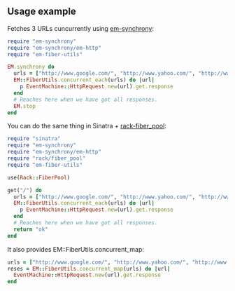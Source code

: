 ## Usage example

Fetches 3 URLs cuncurrently using [em-synchrony](https://github.com/igrigorik/em-synchrony):

```ruby
require "em-synchrony"
require "em-synchrony/em-http"
require "em-fiber-utils"

EM.synchrony do
  urls = ["http://www.google.com/", "http://www.yahoo.com/", "http://www.bing.com/"]
  EM::FiberUtils.concurrent_each(urls) do |url|
    p EventMachine::HttpRequest.new(url).get.response
  end
  # Reaches here when we have got all responses.
  EM.stop
end
```

You can do the same thing in Sinatra + [rack-fiber_pool](https://github.com/mperham/rack-fiber_pool):

```ruby
require "sinatra"
require "em-synchrony"
require "em-synchrony/em-http"
require "rack/fiber_pool"
require "em-fiber-utils"

use(Rack::FiberPool)

get("/") do
  urls = ["http://www.google.com/", "http://www.yahoo.com/", "http://www.bing.com/"]
  EM::FiberUtils.concurrent_each(urls) do |url|
    p EventMachine::HttpRequest.new(url).get.response
  end
  # Reaches here when we have got all responses.
  return "ok"
end
```

It also provides EM::FiberUtils.concurrent_map:

```ruby
urls = ["http://www.google.com/", "http://www.yahoo.com/", "http://www.bing.com/"]
reses = EM::FiberUtils.concurrent_map(urls) do |url|
  EventMachine::HttpRequest.new(url).get.response
end
```
